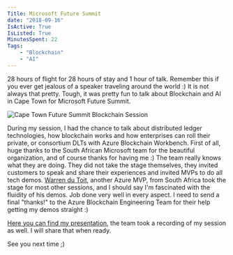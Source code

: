 ```yaml
---
Title: Microsoft Future Summit
date: "2018-09-16"
IsActive: True
IsListed: True
MinutesSpent: 22
Tags: 
    - "Blockchain"
    - "AI"
---
```


28 hours of flight for 28 hours of stay and 1 hour of talk. Remember this if you ever get jealous of a speaker traveling around the world :) It is not always that pretty. Tough, it was pretty fun to talk about Blockchain and AI in Cape Town for Microsoft Future Summit. 

![Cape Town Future Summit Blockchain Session](/media/Microsoft-Future-Summit/cape-town-future-summit.jpg)

During my session, I had the chance to talk about distributed ledger technologies, how blockchain works and how enterprises can roll their private, or consortium DLTs with Azure Blockchain Workbench. First of all, huge thanks to the South African Microsoft team for the beautiful organization, and of course thanks for having me :) The team really knows what they are doing. They did not take the stage themselves, they invited customers to speak and share their experiences and invited MVPs to do all tech demos. [Warren du Toit](https://twitter.com/warrendt), another Azure MVP, from South Africa took the stage for most other sessions, and I should say I'm fascinated with the fluidity of his demos. Job done very well in every aspect. I need to send a final "thanks!" to the Azure Blockchain Engineering Team for their help getting my demos straight :) 

[Here you can find my presentation](https://speakerdeck.com/daronyondem/blockchain-and-ai), the team took a recording of my session as well. I will share that when ready.

See you next time ;)